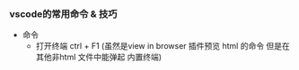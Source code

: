### vscode的常用命令 & 技巧

- 命令
    - 打开终端 ctrl + F1 (虽然是view in browser 插件预览 html 的命令 但是在其他非html 文件中能弹起 内置终端)